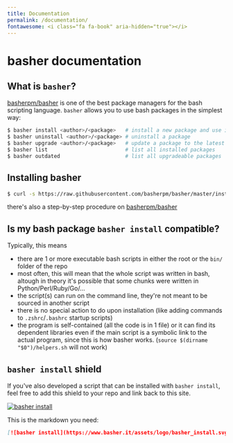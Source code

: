 ```yaml
---
title: Documentation
permalink: /documentation/
fontawesome: <i class="fa fa-book" aria-hidden="true"></i>
---
```

# basher documentation

## What is `basher`?

[basherpm/basher](https://github.com/basherpm/basher) is one of the best package managers for the bash scripting language. `basher` allows you to use bash packages in the simplest way:
```bash
$ basher install <author>/<package>   # install a new package and use it right away
$ basher uninstall <author>/<package> # uninstall a package
$ basher upgrade <author>/<package>   # update a package to the latest version
$ basher list                         # list all installed packages
$ basher outdated                     # list all upgradeable packages
```

## Installing basher

```bash
$ curl -s https://raw.githubusercontent.com/basherpm/basher/master/install.sh | bash
```
there's also a step-by-step procedure on [basherpm/basher](https://github.com/basherpm/basher/blob/master/README.md)

## Is my bash package `basher install` compatible?

Typically, this means
* there are 1 or more executable bash scripts in either the root or the `bin/` folder of the repo
* most often, this will mean that the whole script was written in bash, altough in theory it's possible that some chunks were written in Python/Perl/Ruby/Go/...
* the script(s) can run on the command line, they're not meant to be sourced in another script
* there is no special action to do upon installation (like adding commands to `.zshrc`/`.bashrc` startup scripts)
* the program is self-contained (all the code is in 1 file) or it can find its dependent libraries even if the main script is a symbolic link to the actual program, since this is how basher works. (`source $(dirname "$0")/helpers.sh` will not work)

## `basher install` shield 

If you've also developed a script that can be installed with `basher install`, feel free to add this shield to your repo and link back to this site.

[![basher install](https://www.basher.it/assets/logo/basher_install.svg)]({{site.url}}/package/)

This is the markdown you need:

``` markdown
[![basher install](https://www.basher.it/assets/logo/basher_install.svg)]({{site.url}}/package/)
```
